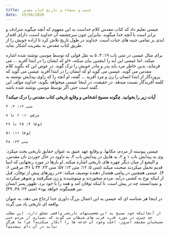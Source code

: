 ```yaml
---
title:  عیسی و منشاء و تاریخ کتاب مقدس
date:  15/04/2020
---
```


عیسی تعلیم داد که کتاب مقدس کلام خداست به این مفهوم که آنچه میگوید مترادف و برابر است با آنچه خدا میگوید. بنابراین چون سرچشمه آن خداوند است، دارای اقتدار ابدی بر تمامی جنبه های حیات است. خداوند در طول تاریخ تلاش کرد تا اراده خویش را از طریق کتاب مقدس به بشریت آشکار نماید.

برای مثال عیسی در متی باب ۱۹: ۴، ۵ به نقل قولی که توسط موسی نوشته شده اشاره میکند. اما عیسی این آیه را اینچنین بیان میکند،  «او که ایشان را در ابتدا آفرید ... می فرماید، بدین خاطر مرد باید پدر و مادر خویش را ترک گوید. در عوض این که بگوید کلام مقدس می گوید، عیسی می گوید او که ایشان را در ابتدا آفرید عیسی می گوید که پروردگار از ابتدا انسان را زن و مرد آفرید ... گفته، او آنچه را که راوی پیدایش نوشته به کلمه آفریدگار نسبت میدهد. در حقیقت، در اینجا عیسی میخواهد بگوید، خداوند مؤلف این گفته است حتی اگر توسط موسی نوشته شده باشد.

**آیات زیر را بخوانید. چگونه مسیح اشخاص و وقایع تاریخی کتاب مقدس را درک میکند؟**

`متی ۱۲: ۳، ۴`

`مرقس ۱۰: ۶ تا ۸`

`لوقا ۴: ۲۵ تا ۲۷`

`لوقا ۱۱: ۵۱`

`متی ۲۴: ۳۸`

عیسی پیوسته از مردم، مکانها، و وقایع عهد عتیق به عنوان حقایق تاریخی بحث میکرد. وی به پیدایش باب ۱ و ۲، به هابیل در پیدایش باب ۴، به داوود در حال خوردن نان مقدس، و الیشع از میان دیگر چهره های تاریخی اشاره میکند. او بارها در مورد رنجهایی که انبیا قدیم تحمل میکردند صحبت میکند (متی ۵: ۱۲؛ متی ۱۳: ۵۷؛ متی ۲۳: ۳۴ تا ۳۶؛ مرقس ۶: ۴). عیسی همچنین در پیامی هشدار دهنده توصیف میکند: «در روزهای پیش از توفان، قبل از اینکه نوح به کشتی درآید، مردم میخوردند و مینوشیدند و زن میگرفتند و شوهر میکردند و نمیدانستند چه در پیش است. تا اینکه توفان آمد و همه را با خود برد. ظهور پسر انسان نیز همینگونه خواهد بود» (متی ۲۴: ۳۸، ۳۹).

در اینجا هر شناسه ای که عیسی به این اعمال بزرگ داوری خدا ارجاع می دهد، به عنوان واقعه ای تاریخی یاد می گردد.

`از آنجائیکه خود مسیح به این شخصیتهای تاریخی واقعی تعلق دارد، این مطلب چه چیزی در مورد قدرت فریب های شیطان می گوید که بسیاری از مردم حتی مسیحیانِ معتقد امروز، اغلب وجود آن خدعه ها را انکار میکنند؟ چرا ما هرگز نباید در آن دام بیفتیم؟`